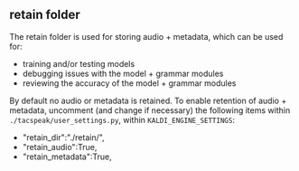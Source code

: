## retain folder

The retain folder is used for storing audio + metadata, which can be used for: 
- training and/or testing models
- debugging issues with the model + grammar modules
- reviewing the accuracy of the model + grammar modules

By default no audio or metadata is retained.  To enable retention of audio + metadata, uncomment (and change if necessary) the following items within `./tacspeak/user_settings.py`, within `KALDI_ENGINE_SETTINGS`:
- "retain_dir":"./retain/",
- "retain_audio":True,
- "retain_metadata":True, 